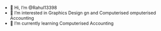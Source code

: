 - 👋 Hi, I’m @Rahul13398
- 👀 I’m interested in Graphics Design gn and Computerised omputerised Accounting 
- 🌱 I’m currently learning Computerised Accounting

<!---
Rahul13398/Rahul13398 is a ✨ special ✨ repository because its `README.md` (this file) appears on your GitHub profile.
You can click the Preview link to take a look at your changes.
--->
